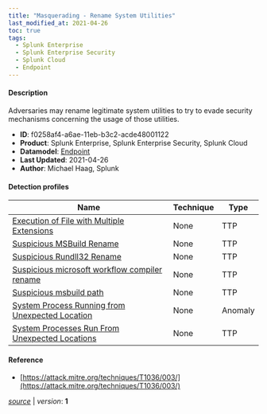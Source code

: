```yaml
---
title: "Masquerading - Rename System Utilities"
last_modified_at: 2021-04-26
toc: true
tags:
  - Splunk Enterprise
  - Splunk Enterprise Security
  - Splunk Cloud
  - Endpoint
---
```


#### Description

Adversaries may rename legitimate system utilities to try to evade security mechanisms concerning the usage of those utilities.

- **ID**: f0258af4-a6ae-11eb-b3c2-acde48001122
- **Product**: Splunk Enterprise, Splunk Enterprise Security, Splunk Cloud
- **Datamodel**: [Endpoint](https://docs.splunk.com/Documentation/CIM/latest/User/Endpoint)
- **Last Updated**: 2021-04-26
- **Author**: Michael Haag, Splunk

#### Detection profiles

| Name        | Technique   | Type         |
| ----------- | ----------- |--------------|
| [Execution of File with Multiple Extensions](/endpoint/execution_of_file_with_multiple_extensions/) | None | TTP |
| [Suspicious MSBuild Rename](/endpoint/suspicious_msbuild_rename/) | None | TTP |
| [Suspicious Rundll32 Rename](/endpoint/suspicious_rundll32_rename/) | None | TTP |
| [Suspicious microsoft workflow compiler rename](/endpoint/suspicious_microsoft_workflow_compiler_rename/) | None | TTP |
| [Suspicious msbuild path](/endpoint/suspicious_msbuild_path/) | None | TTP |
| [System Process Running from Unexpected Location](/endpoint/system_process_running_from_unexpected_location/) | None | Anomaly |
| [System Processes Run From Unexpected Locations](/endpoint/system_processes_run_from_unexpected_locations/) | None | TTP |

#### Reference

* [https://attack.mitre.org/techniques/T1036/003/](https://attack.mitre.org/techniques/T1036/003/)



[_source_](https://github.com/splunk/security_content/tree/develop/stories/masquerading_-_rename_system_utilities.yml) | _version_: **1**